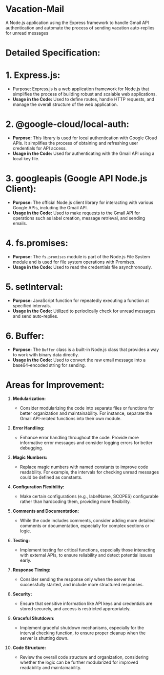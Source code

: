# Vacation-Mail
A Node.js application using the Express framework to handle Gmail API authentication and automate the process of sending vacation auto-replies for unread messages

# Detailed Specification:

# 1. Express.js:
   - Purpose: Express.js is a web application framework for Node.js that simplifies the process of building robust and scalable web applications.
   - **Usage in the Code:** Used to define routes, handle HTTP requests, and manage the overall structure of the web application.

# 2. @google-cloud/local-auth:
   - **Purpose:** This library is used for local authentication with Google Cloud APIs. It simplifies the process of obtaining and refreshing user credentials for API access.
   - **Usage in the Code:** Used for authenticating with the Gmail API using a local key file.

# 3. googleapis (Google API Node.js Client):
   - **Purpose:** The official Node.js client library for interacting with various Google APIs, including the Gmail API.
   - **Usage in the Code:** Used to make requests to the Gmail API for operations such as label creation, message retrieval, and sending emails.

# 4. fs.promises:
   - **Purpose:** The `fs.promises` module is part of the Node.js File System module and is used for file system operations with Promises.
   - **Usage in the Code:** Used to read the credentials file asynchronously.

# 5. setInterval:
   - **Purpose:** JavaScript function for repeatedly executing a function at specified intervals.
   - **Usage in the Code:** Utilized to periodically check for unread messages and send auto-replies.

# 6. Buffer:
   - **Purpose:** The `Buffer` class is a built-in Node.js class that provides a way to work with binary data directly.
   - **Usage in the Code:** Used to convert the raw email message into a base64-encoded string for sending.

# Areas for Improvement:

1. **Modularization:**
   - Consider modularizing the code into separate files or functions for better organization and maintainability. For instance, separate the Gmail API-related functions into their own module.

2. **Error Handling:**
   - Enhance error handling throughout the code. Provide more informative error messages and consider logging errors for better debugging.

3. **Magic Numbers:**
   - Replace magic numbers with named constants to improve code readability. For example, the intervals for checking unread messages could be defined as constants.

4. **Configuration Flexibility:**
   - Make certain configurations (e.g., labelName, SCOPES) configurable rather than hardcoding them, providing more flexibility.

5. **Comments and Documentation:**
   - While the code includes comments, consider adding more detailed comments or documentation, especially for complex sections or logic.

6. **Testing:**
   - Implement testing for critical functions, especially those interacting with external APIs, to ensure reliability and detect potential issues early.

7. **Response Timing:**
   - Consider sending the response only when the server has successfully started, and include more structured responses.

8. **Security:**
   - Ensure that sensitive information like API keys and credentials are stored securely, and access is restricted appropriately.

9. **Graceful Shutdown:**
   - Implement graceful shutdown mechanisms, especially for the interval checking function, to ensure proper cleanup when the server is shutting down.

10. **Code Structure:**
    - Review the overall code structure and organization, considering whether the logic can be further modularized for improved readability and maintainability.
